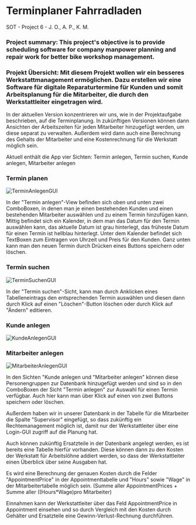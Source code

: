 # Terminplaner Fahrradladen
SOT - Project 6 - J. O., A. P., K. M. 

### Project summary: This project's objective is to provide scheduling software for company manpower planning and repair work for better bike workshop management.
### Projekt Übersicht: Mit diesem Projekt wollen wir ein besseres Werkstattmanagement ermöglichen. Dazu erstellen wir eine Software für digitale Reparaturtermine für Kunden und somit Arbeitsplanung für die Mitarbeiter, die durch den Werkstattleiter eingetragen wird.

In der aktuellen Version konzentrieren wir uns, wie in der Projektaufgabe beschrieben, auf die Terminplanung. In zukünftigen Versionen können dann Ansichten der Arbeitszeiten für jeden Mitarbeiter hinzugefügt werden, um diese separat zu verwalten. Außerdem wird dann auch eine Berechnung des Gehalts der Mitarbeiter und eine Kostenrechnung für die Werkstatt möglich sein.

Aktuell enthält die App vier Sichten: Termin anlegen, Termin suchen, Kunde anlegen, Mitarbeiter anlegen


### Termin planen
![TerminAnlegenGUI](https://user-images.githubusercontent.com/74964267/108601350-6e722980-739c-11eb-8f5f-54f3cc918042.PNG)

In der "Termin anlegen"-View befinden sich oben und unten zwei ComboBoxen, in denen man je einen bestehenden Kunden und einen bestehenden Mitarbeiter auswählen und zu einem Termin hinzufügen kann. Mittig befindet sich ein Kalender, in dem man das Datum für den Termin auswählen kann, das aktuelle Datum ist grau hinterlegt, das früheste Datum für einen Termin ist hellblau hinterlegt.
Unter dem Kalender befindet sich TextBoxen zum Eintragen von Uhrzeit und Preis für den Kunden. Ganz unten kann man den neuen Termin durch Drücken eines Buttons speichern oder löschen.

### Termin suchen
![TerminSuchenGUI](https://user-images.githubusercontent.com/74964267/108601353-70d48380-739c-11eb-967e-58c6efc4e039.PNG)

In der "Termin suchen"-Sicht, kann man durch Anklicken eines Tabelleneintrags den entsprechenden Termin auswählen und diesen dann durch Klick auf einen "Löschen"-Button löschen oder durch Klick auf "Ändern" editieren.

### Kunde anlegen
![KundeAnlegenGUI](https://user-images.githubusercontent.com/74964267/108601342-674b1b80-739c-11eb-96ed-060be8f78c3d.PNG)

### Mitarbeiter anlegen
![MitarbeiterAnlegenGUI](https://user-images.githubusercontent.com/74964267/108601345-6a460c00-739c-11eb-8406-2851ca3a3ef4.PNG)

In den Sichten "Kunde anlegen und "Mitarbeiter anlegen" können diese Personengruppen zur Datenbank hinzugefügt werden und sind so in den ComboBoxen der Sicht "Termin anlegen" zur Auswahl für einen Termin verfügbar. Auch hier kann man über Klick auf einen von zwei Buttons speichern oder löschen.

Außerdem haben wir in unserer Datenbank in der Tabelle für die Mitarbeiter die Spalte "Supervisor" eingefügt, so dass zukünftig ein Rechtemanagement möglich ist, damit nur der Werkstattleiter über eine Login-GUI zugriff auf die Planung hat.

Auch können zukünftig Ersatzteile in der Datenbank angelegt werden, es ist bereits eine Tabelle hierfür vorhanden. Diese können dann zu den Kosten der Werkstatt für Arbeitslöhne addiert werden, so dass der Werkstattleiter einen Überblick über seine Ausgaben hat.

Es wird eine Berechnung der genauen Kosten durch die Felder "AppointmentPrice" in der Appointmenttabelle und "Hours" sowie "Wage" in der Mitarbeitertabelle möglich sein. (Summe aller AppointmentPrices + Summe aller ((Hours*Wage)pro Mitarbeiter)

Einnahmen kann der Werkstattleiter über das Feld AppointmentPrice in Appointment einsehen und so durch Vergleich mit den Kosten durch Gehälter und Ersatzteile eine Gewinn-Verlust-Rechnung durchführen.

